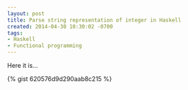 ```yaml
---
layout: post
title: Parse string representation of integer in Haskell
created: 2014-04-30 10:30:02 -0700
tags:
- Haskell
- Functional programming
---
```

Here it is...

{% gist 620576d9d290aab8c215 %}

